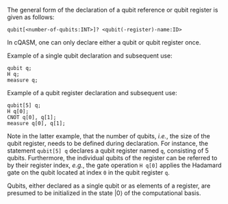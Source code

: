 The general form of the declaration of a qubit reference or qubit register is given as follows:

`qubit[<number-of-qubits:INT>]? <qubit(-register)-name:ID>`

In cQASM, one can only declare either a qubit or qubit register once. 

Example of a single qubit declaration and subsequent use:

```
qubit q;
H q;
measure q;
```

Example of a qubit register declaration and subsequent use:

```
qubit[5] q;
H q[0];
CNOT q[0], q[1];
measure q[0], q[1];
```

Note in the latter example, that the number of qubits, _i.e._, the size of the qubit register, needs to be defined during declaration.
For instance, the statement `qubit[5] q` declares a qubit register named `q`, consisting of 5 qubits.
Furthermore, the individual qubits of the register can be referred to by their register index, _e.g._, the gate operation `H q[0]` applies the Hadamard gate on the qubit located at index `0` in the qubit register `q`. 

Qubits, either declared as a single qubit or as elements of a register, are presumed to be initialized in the state $|0\rangle$ of the computational basis.
